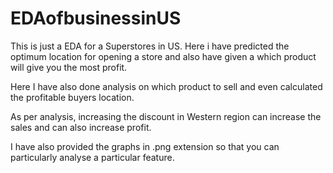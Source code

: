 # EDAofbusinessinUS

This is just a EDA for a Superstores in US. Here i have predicted the optimum location for opening a store and also have given a which product will give you the most profit.

Here I have also done analysis on which product to sell and even calculated the profitable buyers location.

As per analysis, increasing the discount in Western region can increase the sales and can also increase profit.

I have also provided the graphs in .png extension so that you can particularly analyse a particular feature.
